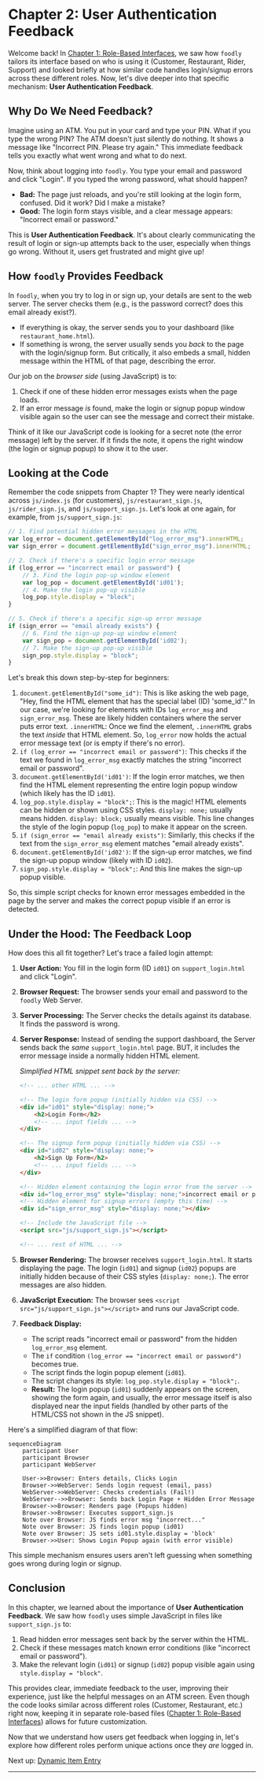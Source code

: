 # Chapter 2: User Authentication Feedback

Welcome back! In [Chapter 1: Role-Based Interfaces](01_role_based_interfaces.md), we saw how `foodly` tailors its interface based on who is using it (Customer, Restaurant, Rider, Support) and looked briefly at how similar code handles login/signup errors across these different roles. Now, let's dive deeper into that specific mechanism: **User Authentication Feedback**.

## Why Do We Need Feedback?

Imagine using an ATM. You put in your card and type your PIN. What if you type the wrong PIN? The ATM doesn't just silently do nothing. It shows a message like "Incorrect PIN. Please try again." This immediate feedback tells you exactly what went wrong and what to do next.

Now, think about logging into `foodly`. You type your email and password and click "Login". If you typed the wrong password, what should happen?

*   **Bad:** The page just reloads, and you're still looking at the login form, confused. Did it work? Did I make a mistake?
*   **Good:** The login form stays visible, and a clear message appears: "Incorrect email or password."

This is **User Authentication Feedback**. It's about clearly communicating the result of login or sign-up attempts back to the user, especially when things go wrong. Without it, users get frustrated and might give up!

## How `foodly` Provides Feedback

In `foodly`, when you try to log in or sign up, your details are sent to the web server. The server checks them (e.g., is the password correct? does this email already exist?).

*   If everything is okay, the server sends you to your dashboard (like `restaurant_home.html`).
*   If something is wrong, the server usually sends you *back* to the page with the login/signup form. But critically, it also embeds a small, hidden message within the HTML of that page, describing the error.

Our job on the *browser side* (using JavaScript) is to:

1.  Check if one of these hidden error messages exists when the page loads.
2.  If an error message *is* found, make the login or signup popup window visible again so the user can see the message and correct their mistake.

Think of it like our JavaScript code is looking for a secret note (the error message) left by the server. If it finds the note, it opens the right window (the login or signup popup) to show it to the user.

## Looking at the Code

Remember the code snippets from Chapter 1? They were nearly identical across `js/index.js` (for customers), `js/restaurant_sign.js`, `js/rider_sign.js`, and `js/support_sign.js`. Let's look at one again, for example, from `js/support_sign.js`:

```javascript
// 1. Find potential hidden error messages in the HTML
var log_error = document.getElementById("log_error_msg").innerHTML;
var sign_error = document.getElementById("sign_error_msg").innerHTML;

// 2. Check if there's a specific login error message
if (log_error == "incorrect email or password") {
	// 3. Find the login pop-up window element
	var log_pop = document.getElementById('id01');
	// 4. Make the login pop-up visible
	log_pop.style.display = "block";
}   

// 5. Check if there's a specific sign-up error message
if (sign_error == "email already exists") {
	// 6. Find the sign-up pop-up window element
	var sign_pop = document.getElementById('id02');
	// 7. Make the sign-up pop-up visible
	sign_pop.style.display = "block";
}
```

Let's break this down step-by-step for beginners:

1.  `document.getElementById("some_id")`: This is like asking the web page, "Hey, find the HTML element that has the special label (ID) 'some_id'." In our case, we're looking for elements with IDs `log_error_msg` and `sign_error_msg`. These are likely hidden containers where the server puts error text.
    `.innerHTML`: Once we find the element, `.innerHTML` grabs the text *inside* that HTML element. So, `log_error` now holds the actual error message text (or is empty if there's no error).
2.  `if (log_error == "incorrect email or password")`: This checks if the text we found in `log_error_msg` exactly matches the string "incorrect email or password".
3.  `document.getElementById('id01')`: If the login error matches, we then find the HTML element representing the entire login popup window (which likely has the ID `id01`).
4.  `log_pop.style.display = "block";`: This is the magic! HTML elements can be hidden or shown using CSS styles. `display: none;` usually means hidden. `display: block;` usually means visible. This line changes the style of the login popup (`log_pop`) to make it appear on the screen.
5.  `if (sign_error == "email already exists")`: Similarly, this checks if the text from the `sign_error_msg` element matches "email already exists".
6.  `document.getElementById('id02')`: If the sign-up error matches, we find the sign-up popup window (likely with ID `id02`).
7.  `sign_pop.style.display = "block";`: And this line makes the sign-up popup visible.

So, this simple script checks for known error messages embedded in the page by the server and makes the correct popup visible if an error is detected.

## Under the Hood: The Feedback Loop

How does this all fit together? Let's trace a failed login attempt:

1.  **User Action:** You fill in the login form (ID `id01`) on `support_login.html` and click "Login".
2.  **Browser Request:** The browser sends your email and password to the `foodly` Web Server.
3.  **Server Processing:** The Server checks the details against its database. It finds the password is wrong.
4.  **Server Response:** Instead of sending the support dashboard, the Server sends back the *same* `support_login.html` page. BUT, it includes the error message inside a normally hidden HTML element.

    *Simplified HTML snippet sent back by the server:*
    ```html
    <!-- ... other HTML ... -->

    <!-- The login form popup (initially hidden via CSS) -->
    <div id="id01" style="display: none;">
        <h2>Login Form</h2>
        <!-- ... input fields ... -->
    </div>

    <!-- The signup form popup (initially hidden via CSS) -->
    <div id="id02" style="display: none;">
        <h2>Sign Up Form</h2>
        <!-- ... input fields ... -->
    </div>

    <!-- Hidden element containing the login error from the server -->
    <div id="log_error_msg" style="display: none;">incorrect email or password</div>
    <!-- Hidden element for signup errors (empty this time) -->
    <div id="sign_error_msg" style="display: none;"></div>

    <!-- Include the JavaScript file -->
    <script src="js/support_sign.js"></script>

    <!-- ... rest of HTML ... -->
    ```
5.  **Browser Rendering:** The browser receives `support_login.html`. It starts displaying the page. The login (`id01`) and signup (`id02`) popups are initially hidden because of their CSS styles (`display: none;`). The error messages are also hidden.
6.  **JavaScript Execution:** The browser sees `<script src="js/support_sign.js"></script>` and runs our JavaScript code.
7.  **Feedback Display:**
    *   The script reads "incorrect email or password" from the hidden `log_error_msg` element.
    *   The `if` condition `(log_error == "incorrect email or password")` becomes true.
    *   The script finds the login popup element (`id01`).
    *   The script changes its style: `log_pop.style.display = "block";`.
    *   **Result:** The login popup (`id01`) suddenly appears on the screen, showing the form again, and usually, the error message itself is also displayed near the input fields (handled by other parts of the HTML/CSS not shown in the JS snippet).

Here's a simplified diagram of that flow:

```mermaid
sequenceDiagram
    participant User
    participant Browser
    participant WebServer

    User->>Browser: Enters details, Clicks Login
    Browser->>WebServer: Sends login request (email, pass)
    WebServer->>WebServer: Checks credentials (Fail!)
    WebServer-->>Browser: Sends back Login Page + Hidden Error Message
    Browser->>Browser: Renders page (Popups hidden)
    Browser->>Browser: Executes support_sign.js
    Note over Browser: JS finds error msg "incorrect..."
    Note over Browser: JS finds login popup (id01)
    Note over Browser: JS sets id01.style.display = 'block'
    Browser->>User: Shows Login Popup again (with error visible)
```

This simple mechanism ensures users aren't left guessing when something goes wrong during login or signup.

## Conclusion

In this chapter, we learned about the importance of **User Authentication Feedback**. We saw how `foodly` uses simple JavaScript in files like `support_sign.js` to:

1.  Read hidden error messages sent back by the server within the HTML.
2.  Check if these messages match known error conditions (like "incorrect email or password").
3.  Make the relevant login (`id01`) or signup (`id02`) popup visible again using `style.display = "block"`.

This provides clear, immediate feedback to the user, improving their experience, just like the helpful messages on an ATM screen. Even though the code looks similar across different roles (Customer, Restaurant, etc.) right now, keeping it in separate role-based files ([Chapter 1: Role-Based Interfaces](01_role_based_interfaces.md)) allows for future customization.

Now that we understand how users get feedback when logging in, let's explore how different roles perform unique actions once they *are* logged in.

Next up: [Dynamic Item Entry](03_dynamic_item_entry.md)

---

